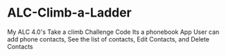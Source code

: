 # ALC-Climb-a-Ladder
My ALC 4.0's Take a climb Challenge Code
Its a phonebook App
User can add phone contacts,
See the list of contacts,
Edit Contacts, and
Delete Contacts
